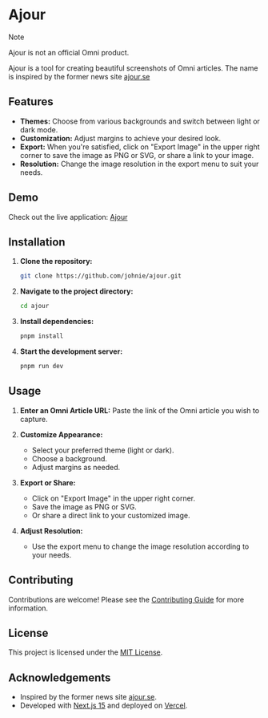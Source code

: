 # Ajour

> [!NOTE]
> Ajour is not an official Omni product.

Ajour is a tool for creating beautiful screenshots of Omni articles. The name is inspired by the former news site [ajour.se](https://ajour.se)

## Features

- **Themes:** Choose from various backgrounds and switch between light or dark mode.
- **Customization:** Adjust margins to achieve your desired look.
- **Export:** When you're satisfied, click on "Export Image" in the upper right corner to save the image as PNG or SVG, or share a link to your image.
- **Resolution:** Change the image resolution in the export menu to suit your needs.

## Demo

Check out the live application: [Ajour](https://ajour.jh.gy)

## Installation


1. **Clone the repository:**

   ```bash
   git clone https://github.com/johnie/ajour.git
   ```

2. **Navigate to the project directory:**

   ```bash
   cd ajour
   ```

3. **Install dependencies:**

   ```bash
   pnpm install
   ```

4. **Start the development server:**

   ```bash
   pnpm run dev
   ```


## Usage

1. **Enter an Omni Article URL:**
   Paste the link of the Omni article you wish to capture.

2. **Customize Appearance:**
   - Select your preferred theme (light or dark).
   - Choose a background.
   - Adjust margins as needed.

3. **Export or Share:**
   - Click on "Export Image" in the upper right corner.
   - Save the image as PNG or SVG.
   - Or share a direct link to your customized image.

4. **Adjust Resolution:**
   - Use the export menu to change the image resolution according to your needs.

## Contributing

Contributions are welcome! Please see the [Contributing Guide](https://github.com/johnie/ajour/blob/main/CONTRIBUTING.md) for more information.

## License

This project is licensed under the [MIT License](LICENSE).

## Acknowledgements

- Inspired by the former news site [ajour.se](https://ajour.se).
- Developed with [Next.js 15](https://nextjs.org/) and deployed on [Vercel](https://vercel.com/).
